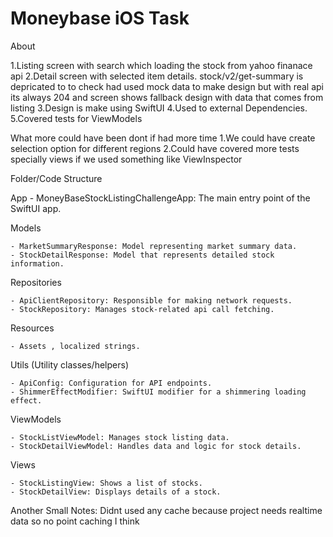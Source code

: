 # Moneybase iOS Task

About

1.Listing screen with search which loading the stock from yahoo finanace api
2.Detail screen with selected item details. stock/v2/get-summary is depricated to to check had used mock data to make design but with real api its always 204 and screen shows fallback design with data that comes from listing
3.Design is make using SwiftUI
4.Used to external Dependencies. 
5.Covered tests for ViewModels

What more could have been dont if had more time
1.We could have create selection option for different regions
2.Could have covered more tests specially views if we used something like ViewInspector

Folder/Code Structure


App
    - MoneyBaseStockListingChallengeApp: The main entry point of the SwiftUI app.

Models

    - MarketSummaryResponse: Model representing market summary data.
    - StockDetailResponse: Model that represents detailed stock information.

Repositories 

    - ApiClientRepository: Responsible for making network requests.
    - StockRepository: Manages stock-related api call fetching.

Resources

    - Assets , localized strings.

Utils (Utility classes/helpers)

    - ApiConfig: Configuration for API endpoints.
    - ShimmerEffectModifier: SwiftUI modifier for a shimmering loading effect.

ViewModels 

    - StockListViewModel: Manages stock listing data.
    - StockDetailViewModel: Handles data and logic for stock details.

Views

    - StockListingView: Shows a list of stocks.
    - StockDetailView: Displays details of a stock.

Another Small Notes: Didnt used any cache because project needs realtime data so no point caching I think




